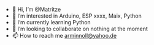- 👋 Hi, I’m @Matritze
- 👀 I’m interested in Arduino, ESP xxxx, Maix, Python
- 🌱 I’m currently learning Python
- 💞️ I’m looking to collaborate on nothing at the moment
- 📫 How to reach me arminnoll@yahoo.de

<!---
Matritze/Matritze is a ✨ special ✨ repository because its `README.md` (this file) appears on your GitHub profile.
You can click the Preview link to take a look at your changes.
--->
